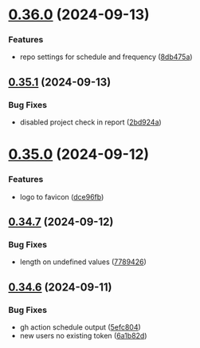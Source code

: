 # [0.36.0](https://github.com/EddieHubCommunity/HealthCheck/compare/v0.35.1...v0.36.0) (2024-09-13)


### Features

* repo settings for schedule and frequency ([8db475a](https://github.com/EddieHubCommunity/HealthCheck/commit/8db475af2d1ae796df87606c541cd64e6bc94c9b))



## [0.35.1](https://github.com/EddieHubCommunity/HealthCheck/compare/v0.35.0...v0.35.1) (2024-09-13)


### Bug Fixes

* disabled project check in report ([2bd924a](https://github.com/EddieHubCommunity/HealthCheck/commit/2bd924a0fe7df061dd7affbb3fa441b27ab141a0))



# [0.35.0](https://github.com/EddieHubCommunity/HealthCheck/compare/v0.34.7...v0.35.0) (2024-09-12)


### Features

* logo to favicon ([dce96fb](https://github.com/EddieHubCommunity/HealthCheck/commit/dce96fb1c954624a034c73f301d6a3dbfde591ce))



## [0.34.7](https://github.com/EddieHubCommunity/HealthCheck/compare/v0.34.6...v0.34.7) (2024-09-12)


### Bug Fixes

* length on undefined values ([7789426](https://github.com/EddieHubCommunity/HealthCheck/commit/77894267410e649edbe67fb287f6fac258a9f6ce))



## [0.34.6](https://github.com/EddieHubCommunity/HealthCheck/compare/v0.34.5...v0.34.6) (2024-09-11)


### Bug Fixes

* gh action schedule output ([5efc804](https://github.com/EddieHubCommunity/HealthCheck/commit/5efc804eee7a995500641bbbd349484693f849d4))
* new users no existing token ([6a1b82d](https://github.com/EddieHubCommunity/HealthCheck/commit/6a1b82d93d95c85cc73ec2defe3eae09328c6aff))



